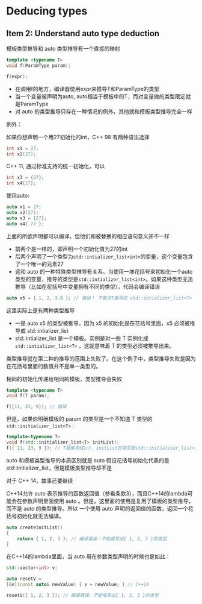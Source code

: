 # Deducing types

## Item 2: Understand auto type deduction

模板类型推导和 auto 类型推导有一个直接的映射

```cpp
template <typename T>
void f(ParamType param);

f(expr);
```

- 在调用f的地方，编译器使用expr来推导T和ParamType的类型
- 当一个变量被声明为auto, auto相当于模板中的T，而对变量做的类型限定就是ParamType
- 对 auto 的类型推导只存在一种情况的例外，其他就和模板类型推导完全一样

例外：

如果你想声明一个用27初始化的int，C++ 98 有两种语法选择

```cpp
int x1 = 27;
int x2(27);
```

C++ 11, 通过标准支持的统一初始化，可以

```cpp
int x3 = {27};
int x4{27};
```

使用auto:

```cpp
auto x1 = 27;
auto x2(27);
auto x3 = {27};
auto x4{ 27 };
```

上面的所欲声明都可以编译，但他们和被替换的相应语句意义并不一样

- 前两个是一样的，即声明一个初始化值为27的int
- 后两个声明了一个类型为`std::intializer_list<int>`的变量，这个变量包含了一个唯一的元素27
- 这和 auto 的一种特殊类型推导有关系。当使用一堆花括号来初始化一个auto类型的变量，推导的类型是`std::intializer_list<int>`。如果这种类型无法推导（比如在花括号中变量拥有不同的类型），代码会编译错误

```cpp
auto x5 = { 1, 2, 3.0 }; // 错误！ 不能讲T推导成 std::intializer_list<T>
```

这里实际上是有两种类型推导

- 一是 auto x5 的类型被推导。因为 x5 的初始化是在花括号里面，x5 必须被推导成 std::intializer_list
- std::intializer_list 是一个模板。实例是对一些 T 实例化成 `std::intializer_list<T>` ，这就意味着 T 的类型必须被推导出来。

类型推导就在第二种的推导的范围上失败了。在这个例子中，类型推导失败是因为在花括号里面的数值并不是单一类型的。

相同的初始化传递给相同的模板，类型推导会失败

```cpp
template <typename T>
void f(T param);

f({11, 23, 9}); // 错误
```

但是，如果你明确模板的 param 的类型是一个不知道 T 类型的 `std::initializer_list<T>` :

```cpp
template<typename T>
void f(std::initializer_list<T> initList);
f({ 11, 23, 9 }); // T被推导成int，initList的类型是std::initializer_list<int>
```

auto 和模板类型推导的本质区别就是 auto 假设花括号初始化代表的是std::initializer_list，但是模板类型推导却不是

对于 C++ 14，故事还要继续

C++14允许 auto 表示推导的函数返回值（参看条款3），而且C++14的lambda可能会在参数声明里面使用 auto 。但是，这里面的使用是复用了模板的类型推导，而不是 auto 的类型推导。所以
一个使用 auto 声明的返回值的函数，返回一个花括号初始化就无法编译。

```cpp
auto createInitList()
{
    return { 1, 2, 3 }; // 编译错误：不能推导出{ 1, 2, 3 }的类型
}
```

在C++14的lambda里面，当 auto 用在参数类型声明的时候也是如此：

```cpp
std::vector<int> v;

auto resetV =
[&v](const auto& newValue) { v = newValue; } // C++14

resetV({ 1, 2, 3 }); // 编译错误，不能推导出{ 1, 2, 3 }的类型
```
